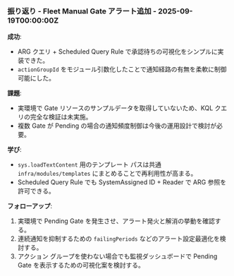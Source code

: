 ### 振り返り - Fleet Manual Gate アラート追加 - 2025-09-19T00:00:00Z
**成功**:
- ARG クエリ + Scheduled Query Rule で承認待ちの可視化をシンプルに実装できた。
- `actionGroupId` をモジュール引数化したことで通知経路の有無を柔軟に制御可能にした。

**課題**:
- 実環境で Gate リソースのサンプルデータを取得していないため、KQL クエリの完全な検証は未実施。
- 複数 Gate が Pending の場合の通知頻度制御は今後の運用設計で検討が必要。

**学び**:
- `sys.loadTextContent` 用のテンプレート パスは共通 `infra/modules/templates` にまとめることで再利用性が高まる。
- Scheduled Query Rule でも SystemAssigned ID + Reader で ARG 参照を許可できる。

**フォローアップ**:
1. 実環境で Pending Gate を発生させ、アラート発火と解消の挙動を確認する。
2. 連続通知を抑制するための `failingPeriods` などのアラート設定最適化を検討する。
3. アクション グループを使わない場合でも監視ダッシュボードで Pending Gate を表示するための可視化案を検討する。
